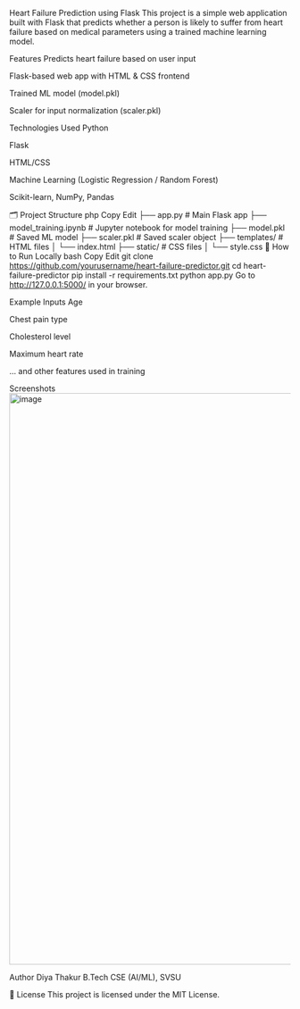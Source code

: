Heart Failure Prediction using Flask
This project is a simple web application built with Flask that predicts whether a person is likely to suffer from heart failure based on medical parameters using a trained machine learning model.

 Features
Predicts heart failure based on user input

Flask-based web app with HTML & CSS frontend

Trained ML model (model.pkl)

Scaler for input normalization (scaler.pkl)

 Technologies Used
Python

Flask

HTML/CSS

Machine Learning (Logistic Regression / Random Forest)

Scikit-learn, NumPy, Pandas

🗂️ Project Structure
php
Copy
Edit
├── app.py                 # Main Flask app
├── model_training.ipynb   # Jupyter notebook for model training
├── model.pkl              # Saved ML model
├── scaler.pkl             # Saved scaler object
├── templates/             # HTML files
│   └── index.html
├── static/                # CSS files
│   └── style.css
🔧 How to Run Locally
bash
Copy
Edit
git clone https://github.com/yourusername/heart-failure-predictor.git
cd heart-failure-predictor
pip install -r requirements.txt
python app.py
Go to http://127.0.0.1:5000/ in your browser.

 Example Inputs
Age

Chest pain type

Cholesterol level

Maximum heart rate

... and other features used in training

 Screenshots
<img width="1888" height="1024" alt="image" src="https://github.com/user-attachments/assets/4587c0ba-a5f0-4102-aae0-2bb863aca7d4" />


 Author
Diya Thakur
B.Tech CSE (AI/ML), SVSU


📝 License
This project is licensed under the MIT License.
